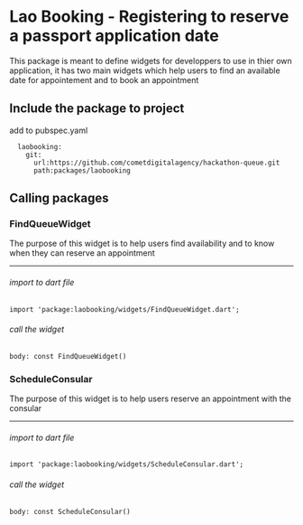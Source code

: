 <!--
This README describes the package. If you publish this package to pub.dev,
this README's contents appear on the landing page for your package.

For information about how to write a good package README, see the guide for
[writing package pages](https://dart.dev/guides/libraries/writing-package-pages).

For general information about developing packages, see the Dart guide for
[creating packages](https://dart.dev/guides/libraries/create-library-packages)
and the Flutter guide for
[developing packages and plugins](https://flutter.dev/developing-packages).
-->
# Lao Booking - Registering to reserve a passport application date

This package is meant to define widgets for developpers to use in thier own application, it has two main widgets which help users to find an available date for appointement and to book an appointment

## Include the package to project
add to pubspec.yaml
```dependencies:
  laobooking:
    git:
      url:https://github.com/cometdigitalagency/hackathon-queue.git
      path:packages/laobooking
```

## Calling packages
### FindQueueWidget
The purpose of this widget is to help users find availability and to know when they can reserve an appointment

---

###### import to dart file
```
import 'package:laobooking/widgets/FindQueueWidget.dart';
```
###### call the widget
```
body: const FindQueueWidget()
```
### ScheduleConsular
The purpose of this widget is to help users reserve an appointment with the consular

---

###### import to dart file
```
import 'package:laobooking/widgets/ScheduleConsular.dart';
```
###### call the widget
```
body: const ScheduleConsular()
```
